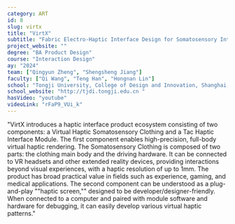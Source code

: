 ```yaml
---
category: ART
id: 8
slug: virtx
title: "VirtX"
subtitle: "Fabric Electro-Haptic Interface Design for Somatosensory Interaction"
project_website: ""
degree: "BA Product Design"
course: "Interaction Design"
ay: "2024"
team: ["Qingyun Zheng", "Shengsheng Jiang"]
faculty: ["Qi Wang", "Teng Han", "Hongnan Lin"]
school: "Tongji University, College of Design and Innovation, Shanghai, China"
school_website: "http://tjdi.tongji.edu.cn "
hasVideo: "youtube"
videoLink: "rFaP9_VUi_k"
---
```


"VirtX introduces a haptic interface product ecosystem consisting of two components: a Virtual Haptic Somatosensory Clothing and a Tac Haptic Interface Module. The first component enables high-precision, full-body virtual haptic rendering. The Somatosensory Clothing is composed of two parts: the clothing main body and the driving hardware. It can be connected to VR headsets and other extended reality devices, providing interactions beyond visual experiences, with a haptic resolution of up to 1mm. The product has broad practical value in fields such as experience, gaming, and medical applications. The second component can be understood as a plug-and-play ""haptic screen,"" designed to be developer/designer-friendly. When connected to a computer and paired with module software and hardware for debugging, it can easily develop various virtual haptic patterns."
